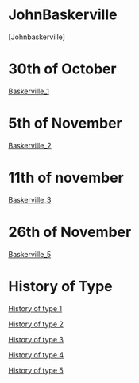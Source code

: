 # JohnBaskerville
[Johnbaskerville]
# 30th of October
[Baskerville_1](https://jamesscott147.github.io/john_baskerville/baskerville.html)

# 5th of November
[Baskerville_2](https://jamesscott147.github.io/john_baskerville/baskerville2.html) 

# 11th of november

[Baskerville_3](https://jamesscott147.github.io/john_baskerville/baskerville3.html) 

# 26th of November

[Baskerville_5](https://jamesscott147.github.io/john_baskerville/baskerville5.html) 



History of Type
===============

[History of type 1](https://jamesscott147.github.io/john_baskerville/historyoftype1.html) 
 
[History of type 2](https://jamesscott147.github.io/john_baskerville/historyoftype2.html)  

[History of type 3](https://jamesscott147.github.io/john_baskerville/historyoftype3.html) 

[History of type 4](https://jamesscott147.github.io/john_baskerville/historyoftype4.html) 

[History of type 5](https://jamesscott147.github.io/john_baskerville/historyoftype5.html) 
